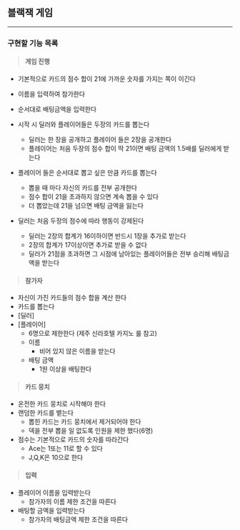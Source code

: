 ## 블랙잭 게임

---

### 구현할 기능 목록

> #### 게임 진행

- 기본적으로 카드의 점수 합이 21에 가까운 숫자를 가지는 쪽이 이긴다
- 이름을 입력하여 참가한다
- 순서대로 배팅금액을 입력한다
- 시작 시 딜러와 플레이어들은 두장의 카드를 뽑는다
  - 딜러는 한 장을 공개하고 플레이어 들은 2장을 공개한다
  - 플레이어는 처음 두장의 점수 합이 딱 21이면 배팅 금액의 1.5배를 딜러에게 받는다
- 플레이어 들은 순서대로 뽑고 싶은 만큼 카드를 뽑는다
  - 뽑을 때 마다 자신의 카드를 전부 공개한다
  - 점수 합이 21을 초과하지 않으면 계속 뽑을 수 있다
  - 더 뽑았는데 21을 넘으면 배팅 금액을 잃는다
- 딜러는 처음 두장의 점수에 따라 행동이 강제된다

  - 딜러는 2장의 합계가 16이하이면 반드시 1장을 추가로 받는다
  - 2장의 합계가 17이상이면 추가로 받을 수 없다
  - 딜러가 21점을 초과하면 그 시점에 남아있는 플레이어들은 전부 승리해 배팅금액을 받는다

> #### 참가자

- 자신이 가진 카드들의 점수 합을 계산 한다
- 카드를 뽑는다
- [딜러]
- [플레이어]
  - 6명으로 제한한다 (제주 신라호텔 카지노 룰 참고)
  - 이름
    - 비어 있지 않은 이름을 받는다
  - 배팅 금액
    - 1원 이상을 배팅한다

> #### 카드 뭉치

- 온전한 카드 뭉치로 시작해야 한다
- 랜덤한 카드를 뱉는다
  - 뽑힌 카드는 카드 뭉치에서 제거되어야 한다
  - 덱을 전부 뽑을 일 없도록 인원을 제한 했다(6명)
- 점수는 기본적으로 카드의 숫자를 따라간다
  - Ace는 1또는 11로 할 수 있다
  - J,Q,K은 10으로 한다

> #### 입력

- 플레이어 이름을 입력받는다
  - 참가자의 이름 제한 조건을 따른다
- 배팅할 금액을 입력받는다
  - 참가자의 배팅금액 제한 조건을 따른다